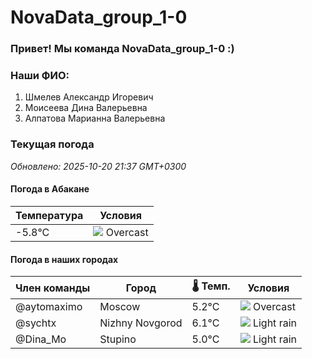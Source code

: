 # NovaData_group_1-0
### Привет! Мы команда NovaData_group_1-0 :)

### Наши ФИО:
1. Шмелев Александр Игоревич
2. Моисеева Дина Валерьевна
3. Алпатова Марианна Валерьевна

### Текущая погода
<!-- WEATHER:START -->
_Обновлено: 2025-10-20 21:37 GMT+0300_

#### Погода в Абакане

| Температура | Условия |
|-------------|----------|
| -5.8°C     | ![](https://cdn.weatherapi.com/weather/64x64/night/122.png) Overcast |

#### Погода в наших городах

| Член команды  | Город               | 🌡️ Темп.  | Условия          |
|---------------|---------------------|-----------|--------------------|
| @aytomaximo    | Moscow              |    5.2°C | ![](https://cdn.weatherapi.com/weather/64x64/night/122.png) Overcast     |
| @sychtx        | Nizhny Novgorod     |    6.1°C | ![](https://cdn.weatherapi.com/weather/64x64/night/296.png) Light rain   |
| @Dina_Mo       | Stupino             |    5.0°C | ![](https://cdn.weatherapi.com/weather/64x64/night/296.png) Light rain   |

<!-- WEATHER:END -->
